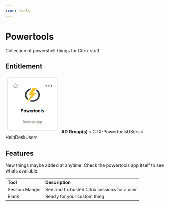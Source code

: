 ```yaml
---
icon: tools
---
```


# Powertools

Collection of powershell things for Citrix stuff.

## Entitlement

![Citrix app tile](powertools-01.png)
**AD Group(s)**
 • CTX-PowertoolsUSers
 • HelpDeskUsers


## Features

New things maybe added at anytime. Check the powertools app itself to see whats available.

|Tool|Description|
|:---|:---|
|Session Manger|See and fix busted Citrix sessions for a user|
|Blank|Ready for your custom thing|
